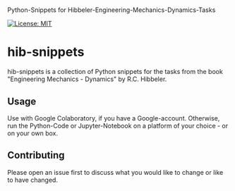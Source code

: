 #
Python-Snippets for Hibbeler-Engineering-Mechanics-Dynamics-Tasks

[![License: MIT](https://img.shields.io/badge/License-MIT-yellow.svg)](https://opensource.org/licenses/MIT)

# hib-snippets

 hib-snippets is a collection of Python snippets for the tasks from the book "Engineering Mechanics - Dynamics" by R.C. Hibbeler.

## Usage

Use with Google Colaboratory, if you have a Google-account. Otherwise, run the Python-Code or Jupyter-Notebook on a platform of your choice - or on your own box.

## Contributing
Please open an issue first to discuss what you would like to change or like to have changed.
